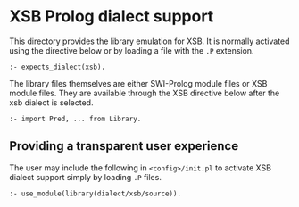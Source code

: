 # XSB Prolog dialect support

This directory provides the library emulation   for  XSB. It is normally
activated using the directive below or by loading a file with the ``.P``
extension.

    :- expects_dialect(xsb).

The library files themselves are either   SWI-Prolog module files or XSB
module files. They are available through   the XSB directive below after
the xsb dialect is selected.

    :- import Pred, ... from Library.

## Providing a transparent user experience

The user may include the following   in ``<config>/init.pl`` to activate
XSB dialect support simply by loading ``.P`` files.

    :- use_module(library(dialect/xsb/source)).
